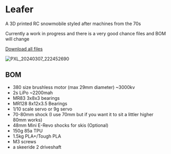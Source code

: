 # Leafer

 A 3D printed RC snowmobile styled after machines from the 70s

Currently a work in progress and there is a very good chance files and BOM will change

[Download all files](https://github.com/KieranL/leafer/archive/refs/heads/main.zip)

![PXL_20240307_222452690](https://github.com/KieranL/leafer/assets/9357961/21b50797-f427-4741-aa0c-8ddf2b3675ce)

## BOM

- 380 size brushless motor (max 29mm diameter) ~3000kv
- 2s LiPo ~2200mah
- MR83 3x8x3 bearings
- MR128 8x12x3.5 Bearings
- 1/10 scale servo or 9g servo
- 70-80mm shock (I use 70mm but if you want it to sit a littler higher 80mm works)
- 48mm Mini E-Revo shocks for skis (Optional)
- 150g 85a TPU
- 1.5kg PLA+/Tough PLA
- M3 screws
- a skeeride 2 driveshaft


